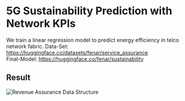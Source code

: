 # 5G Sustainability Prediction with Network KPIs
We train a linear regression model to predict energy efficiency in telco network fabric.
Data-Set: https://huggingface.co/datasets/fenar/service_assurance <br>
Final-Model: https://huggingface.co/fenar/sustainability <br>
## Result
![Revenue Assurance Data Structure](https://raw.githubusercontent.com/fenar/etc-ai-wrx/main/sustainability/data/sus3.png)<br>
